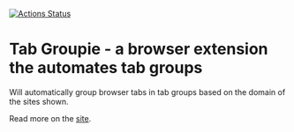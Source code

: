 [![Actions Status](https://github.com/nordstrand/tab-groupie/workflows/publish-site/badge.svg)](https://github.com/nordstrand/tab-groupie/actions)

# Tab Groupie - a browser extension the automates tab groups
Will automatically group browser tabs in tab groups based on the domain of the sites shown.

Read more on the [site](https://nordstrand.github.io/tab-groupie/).